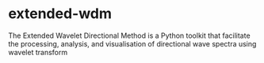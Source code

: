 # extended-wdm
The Extended Wavelet Directional Method is a Python toolkit that facilitate the processing, analysis, and visualisation of directional wave spectra using wavelet transform
